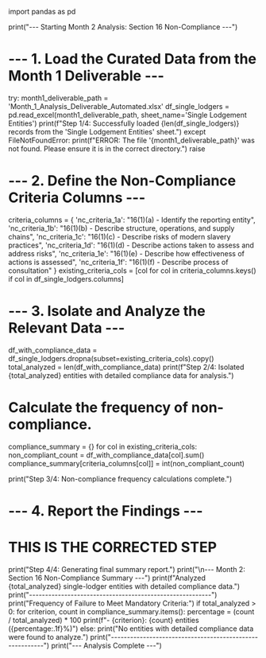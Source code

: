 import pandas as pd

print("--- Starting Month 2 Analysis: Section 16 Non-Compliance ---")

# --- 1. Load the Curated Data from the Month 1 Deliverable ---
try:
    month1_deliverable_path = 'Month_1_Analysis_Deliverable_Automated.xlsx'
    df_single_lodgers = pd.read_excel(month1_deliverable_path, sheet_name='Single Lodgement Entities')
    print(f"Step 1/4: Successfully loaded {len(df_single_lodgers)} records from the 'Single Lodgement Entities' sheet.")
except FileNotFoundError:
    print(f"ERROR: The file '{month1_deliverable_path}' was not found. Please ensure it is in the correct directory.")
    raise

# --- 2. Define the Non-Compliance Criteria Columns ---
criteria_columns = {
    'nc_criteria_1a': "16(1)(a) - Identify the reporting entity",
    'nc_criteria_1b': "16(1)(b) - Describe structure, operations, and supply chains",
    'nc_criteria_1c': "16(1)(c) - Describe risks of modern slavery practices",
    'nc_criteria_1d': "16(1)(d) - Describe actions taken to assess and address risks",
    'nc_criteria_1e': "16(1)(e) - Describe how effectiveness of actions is assessed",
    'nc_criteria_1f': "16(1)(f) - Describe process of consultation"
}
existing_criteria_cols = [col for col in criteria_columns.keys() if col in df_single_lodgers.columns]

# --- 3. Isolate and Analyze the Relevant Data ---
df_with_compliance_data = df_single_lodgers.dropna(subset=existing_criteria_cols).copy()
total_analyzed = len(df_with_compliance_data)
print(f"Step 2/4: Isolated {total_analyzed} entities with detailed compliance data for analysis.")

# Calculate the frequency of non-compliance.
compliance_summary = {}
for col in existing_criteria_cols:
    non_compliant_count = df_with_compliance_data[col].sum()
    compliance_summary[criteria_columns[col]] = int(non_compliant_count)

print("Step 3/4: Non-compliance frequency calculations complete.")

# --- 4. Report the Findings ---
# THIS IS THE CORRECTED STEP
print("Step 4/4: Generating final summary report.")
print("\n--- Month 2: Section 16 Non-Compliance Summary ---")
print(f"Analyzed {total_analyzed} single-lodger entities with detailed compliance data.")
print("---------------------------------------------------------")
print("Frequency of Failure to Meet Mandatory Criteria:")
if total_analyzed > 0:
    for criterion, count in compliance_summary.items():
        percentage = (count / total_analyzed) * 100
        print(f"- {criterion}: {count} entities ({percentage:.1f}%)")
else:
    print("No entities with detailed compliance data were found to analyze.")
print("---------------------------------------------------------")
print("--- Analysis Complete ---")

